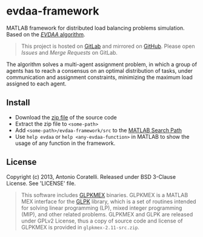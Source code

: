 # evdaa-framework
MATLAB framework for distributed load balancing problems simulation.
Based on the [*EVDAA* algorithm][3].

> This project is hosted on [GitLab][gl-link] and mirrored on [GitHub][gh-link].
> Please open *Issues* and *Merge Requests* on GitLab.

[gl-link]: https://gitlab.com/antoniocoratelli/evdaa-framework
[gh-link]: https://github.com/antoniocoratelli/evdaa-framework


The algorithm solves a multi-agent assignment problem,
in which a group of agents has to reach a consensus on an optimal
distribution of tasks, under communication and assignment constraints,
minimizing the maximum load assigned to each agent.

## Install
- Download the [zip file][1] of the source code
- Extract the zip file to `<some-path>`
- Add `<some-path>/evdaa-framework/src` to the [MATLAB Search Path][2]
- Use `help evdaa` or `help <any-evdaa-function>` in MATLAB to show the
  usage of any function in the framework.

## License
Copyright (c) 2013, Antonio Coratelli.
Released under BSD 3-Clause License. See 'LICENSE' file.

> This software includes [GLPKMEX][4] binaries. GLPKMEX is a MATLAB MEX
> interface for the [GLPK][5] library, which is a set of routines intended
> for solving linear programming (LP), mixed integer programming (MIP),
> and other related problems.
> GLPKMEX and GLPK are released under GPLv2 License, thus a copy of source
> code and license of GLPKMEX is provided in `glpkmex-2.11-src.zip`.

[1]: https://github.com/antoniocoratelli/evdaa-framework/archive/master.zip
[2]: http://mathworks.com/help/matlab/matlab_env/add-remove-or-reorder-folders-on-the-search-path.html
[3]: http://ieeexplore.ieee.org/xpl/articleDetails.jsp?arnumber=6760177
[4]: https://sourceforge.net/projects/glpkmex/
[5]: https://www.gnu.org/software/glpk/glpk.html
